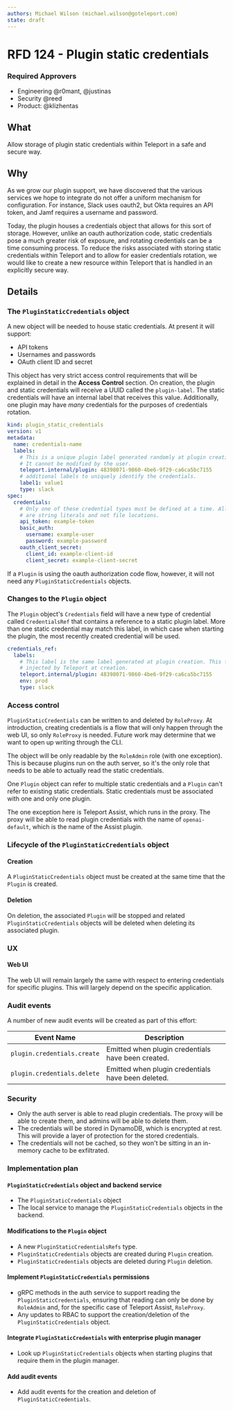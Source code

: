 ```yaml
---
authors: Michael Wilson (michael.wilson@goteleport.com)
state: draft
---
```


# RFD 124 - Plugin static credentials

### Required Approvers

* Engineering @r0mant, @justinas
* Security @reed
* Product: @klizhentas

## What

Allow storage of plugin static credentials within Teleport in a safe and secure way.

## Why

As we grow our plugin support, we have discovered that the various services we
hope to integrate do not offer a uniform mechanism for configuration. For instance,
Slack uses oauth2, but Okta requires an API token, and Jamf requires a username and
password.

Today, the plugin houses a credentials object that allows for this sort of storage.
However, unlike an oauth authorization code, static credentials pose a much greater risk of
exposure, and rotating credentials can be a time consuming process.  To reduce the risks associated
with storing static credentials within Teleport and to allow for easier credentials rotation,
we would like to create a new resource within Teleport that is handled in an explicitly secure
way.

## Details

### The `PluginStaticCredentials` object

A new object will be needed to house static credentials. At present it will support:

- API tokens
- Usernames and passwords
- OAuth client ID and secret

This object has very strict access control requirements that will be explained in detail
in the **Access Control** section. On creation, the plugin and static credentials will
receive a UUID called the `plugin-label`. The static credentials will have an internal
label that receives this value. Additionally, one plugin may have _many_ credentials
for the purposes of credentials rotation.

```yaml
kind: plugin_static_credentials
version: v1
metadata:
  name: credentials-name
  labels:
    # This is a unique plugin label generated randomly at plugin creation.
    # It cannot be modified by the user.
    teleport.internal/plugin: 48398071-9860-4be6-9f29-ca6ca5bc7155
    # additional labels to uniquely identify the credentials.
    label1: value1
    type: slack
spec:
  credentials:
    # Only one of these credential types must be defined at a time. All values in this
    # are string literals and not file locations.
    api_token: example-token
    basic_auth:
      username: example-user
      password: example-password
    oauth_client_secret:
      client_id: example-client-id
      client_secret: example-client-secret
```

If a `Plugin` is using the oauth authorization code flow, however, it will not need any
`PluginStaticCredentials` objects.

### Changes to the `Plugin` object

The `Plugin` object's `Credentials` field will have a new type of credential called
`CredentialsRef` that contains a reference to a static plugin label. More than
one static credential may match this label, in which case when starting the plugin, the most
recently created credential will be used.

```yaml
credentials_ref:
  labels:
    # This label is the same label generated at plugin creation. This field will be
    # injected by Teleport at creation.
    teleport.internal/plugin: 48398071-9860-4be6-9f29-ca6ca5bc7155
    env: prod
    type: slack
```

### Access control

`PluginStaticCredentials` can be written to and deleted by `RoleProxy`. At introduction,
creating credentials is a flow that will only happen through the web UI, so only `RoleProxy`
is needed. Future work may determine that we want to open up writing through the CLI.

The object will be only readable by the `RoleAdmin` role (with one exception).
This is because plugins run on the auth server, so it's the only role that needs to be
able to actually read the static credentials.

One `Plugin` object can refer to multiple static credentials and a `Plugin` can't refer
to existing static credentials. Static credentials must be associated with one and only
one plugin.

The one exception here is Teleport Assist, which runs in the proxy. The proxy will be
able to read plugin credentials with the name of `openai-default`, which is the name of
the Assist plugin.

### Lifecycle of the `PluginStaticCredentials` object

#### Creation

A `PluginStaticCredentials` object must be created at the same time that the `Plugin` is created.

#### Deletion

On deletion, the associated `Plugin` will be stopped and related `PluginStaticCredentials`
objects will be deleted when deleting its associated plugin.

### UX

#### Web UI

The web UI will remain largely the same with respect to entering credentials for specific
plugins. This will largely depend on the specific application.

### Audit events

A number of new audit events will be created as part of this effort:

| Event Name | Description |
|------------|-------------|
| `plugin.credentials.create` | Emitted when plugin credentials have been created. |
| `plugin.credentials.delete` | Emitted when plugin credentials have been deleted. |

### Security

* Only the auth server is able to read plugin credentials. The proxy will be able to create
them, and admins will be able to delete them.
* The credentials will be stored in DynamoDB, which is encrypted at rest. This will provide
a layer of protection for the stored credentials.
* The credentials will not be cached, so they won't be sitting in an in-memory cache to be
exfiltrated.

### Implementation plan

#### `PluginStaticCredentials` object and backend service

- The `PluginStaticCredentials` object
- The local service to manage the `PluginStaticCredentials` objects in the backend.

#### Modifications to the `Plugin` object

- A new `PluginStaticCredentialsRefs` type.
- `PluginStaticCredentials` objects are created during `Plugin` creation.
- `PluginStaticCredentials` objects are deleted during `Plugin` deletion.

#### Implement `PluginStaticCredentials` permissions

- gRPC methods in the auth service to support reading the
  `PluginStaticCredentials`, ensuring that reading can only be done by `RoleAdmin`
  and, for the specific case of Teleport Assist, `RoleProxy`.
- Any updates to RBAC to support the creation/deletion of the `PluginStaticCredentials`
  object.

#### Integrate `PluginStaticCredentials` with enterprise plugin manager

- Look up `PluginStaticCredentials` objects when starting plugins that require them in the
plugin manager.

#### Add audit events

- Add audit events for the creation and deletion of `PluginStaticCredentials`.